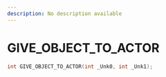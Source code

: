 ```yaml
---
description: No description available 
---
```


# GIVE_OBJECT_TO_ACTOR

```cpp
int GIVE_OBJECT_TO_ACTOR(int _Unk0, int _Unk1);
```